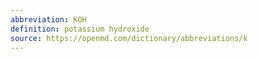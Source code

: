 ```yaml
---
abbreviation: KOH
definition: potassium hydroxide
source: https://openmd.com/dictionary/abbreviations/k
---
```


